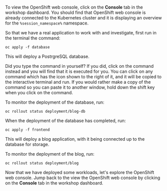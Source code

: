 To view the OpenShift web console, click on the **Console** tab in the workshop dashboard. You should find that OpenShift web console is already connected to the Kubernetes cluster and it is displaying an overview for the `%session_namespace%` namespace.

So that we have a real application to work with and investigate, first run in the terminal the command:

```execute
oc apply -f database
```

This will deploy a PostrgreSQL database.

Did you type the command in yourself? If you did, click on the command instead and you will find that it is executed for you. You can click on any command which has the <span class="fas fa-running"></span> icon shown to the right of it, and it will be copied to the interactive terminal and run. If you would rather make a copy of the command so you can paste it to another window, hold down the shift key when you click on the command.

To monitor the deployment of the database, run:

```execute
oc rollout status deployment/blog-db
```

When the deployment of the database has completed, run:

```execute
oc apply -f frontend
```

This will deploy a blog application, with it being connected up to the database for storage.

To monitor the deployment of the blog, run:

```execute
oc rollout status deployment/blog
```

Now that we have deployed some workloads, let's explore the OpenShift web console. Jump back to the view the OpenShift web console by clicking on the **Console** tab in the workshop dashboard.
